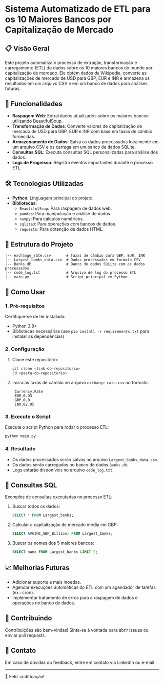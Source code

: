 

# Sistema Automatizado de ETL para os 10 Maiores Bancos por Capitalização de Mercado

## 📋 **Visão Geral**
Este projeto automatiza o processo de extração, transformação e carregamento (ETL) de dados sobre os 10 maiores bancos do mundo por capitalização de mercado. Ele obtém dados da Wikipedia, converte as capitalizações de mercado de USD para GBP, EUR e INR e armazena os resultados em um arquivo CSV e em um banco de dados para análises futuras.

## 🚀 **Funcionalidades**
- **Raspagem Web**: Extrai dados atualizados sobre os maiores bancos utilizando BeautifulSoup.
- **Transformação de Dados**: Converte valores de capitalização de mercado de USD para GBP, EUR e INR com base em taxas de câmbio fornecidas.
- **Armazenamento de Dados**: Salva os dados processados localmente em um arquivo CSV e os carrega em um banco de dados SQLite.
- **Consultas SQL**: Executa consultas SQL personalizadas para análise dos dados.
- **Logs de Progresso**: Registra eventos importantes durante o processo ETL.

## 🛠 **Tecnologias Utilizadas**
- **Python**: Linguagem principal do projeto.
- **Bibliotecas**:
  - `BeautifulSoup`: Para raspagem de dados web.
  - `pandas`: Para manipulação e análise de dados.
  - `numpy`: Para cálculos numéricos.
  - `sqlite3`: Para operações com bancos de dados.
  - `requests`: Para obtenção de dados HTML.

## 📂 **Estrutura do Projeto**
```plaintext
|-- exchange_rate.csv       # Taxas de câmbio para GBP, EUR, INR
|-- Largest_banks_data.csv  # Dados processados em formato CSV
|-- Banks.db                # Banco de dados SQLite com os dados processados
|-- code_log.txt            # Arquivo de log do processo ETL
|-- main.py                 # Script principal em Python
```

## 📖 **Como Usar**

### 1. Pré-requisitos
Certifique-se de ter instalado:
- Python 3.8+
- Bibliotecas necessárias (use `pip install -r requirements.txt` para instalar as dependências)

### 2. Configuração
1. Clone este repositório:
   ```bash
   git clone <link-do-repositorio>
   cd <pasta-do-repositorio>
   ```
2. Insira as taxas de câmbio no arquivo `exchange_rate.csv` no formato:
   ```csv
    Currency,Rate
    EUR,0.93
    GBP,0.8
    INR,82.95
   ```

### 3. Execute o Script
Execute o script Python para rodar o processo ETL:
```bash
python main.py
```

### 4. Resultado
- Os dados processados serão salvos no arquivo `Largest_banks_data.csv`.
- Os dados serão carregados no banco de dados `Banks.db`.
- Logs estarão disponíveis no arquivo `code_log.txt`.

## 🧾 **Consultas SQL**
Exemplos de consultas executadas no processo ETL:
1. Buscar todos os dados:
   ```sql
   SELECT * FROM Largest_banks;
   ```
2. Calcular a capitalização de mercado média em GBP:
   ```sql
   SELECT AVG(MC_GBP_Billion) FROM Largest_banks;
   ```
3. Buscar os nomes dos 5 maiores bancos:
   ```sql
   SELECT name FROM Largest_banks LIMIT 5;
   ```

## 📈 **Melhorias Futuras**
- Adicionar suporte a mais moedas.
- Agendar execuções automáticas do ETL com um agendador de tarefas (ex.: cron).
- Implementar tratamento de erros para a raspagem de dados e operações no banco de dados.

## 🤝 **Contribuindo**
Contribuições são bem-vindas! Sinta-se à vontade para abrir issues ou enviar pull requests.

## 📧 **Contato**
Em caso de dúvidas ou feedback, entre em contato via LinkedIn ou e-mail.

---
🚀 Feliz codificação!
